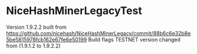 # NiceHashMinerLegacyTest

Version 1.9.2.2 built from https://github.com/nicehash/NiceHashMinerLegacy/commit/88b6c6e32b8e5be5815978fcb162e67fe6e50199
Build flags TESTNET version changed from (1.9.1.2 to 1.9.2.2)